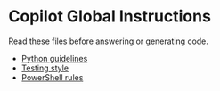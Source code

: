 # Copilot Global Instructions
Read these files before answering or generating code.
- [Python guidelines](memory-bank/python-guidelines.md)
- [Testing style](memory-bank/testing-style.md)
- [PowerShell rules](memory-bank/powershell.md)
